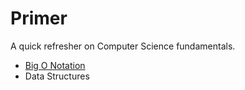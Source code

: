 # Primer

A quick refresher on Computer Science fundamentals.

* [Big O Notation ](big-o-notation.md)
* Data Structures

